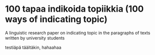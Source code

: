 # 100 tapaa indikoida topiikkia (100 ways of indicating topic)
A linguistic research paper on indicating topic in the paragraphs of texts written by university students

testiäpä täältäkin, hahaahaa
